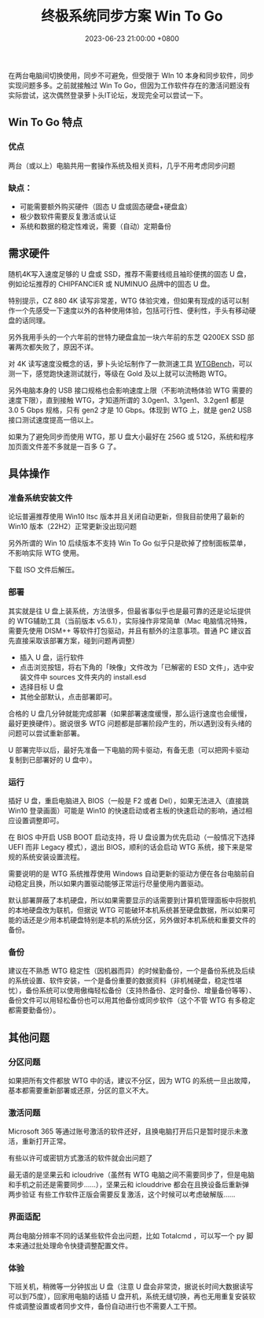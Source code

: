 ﻿---
layout: post
title: "终极系统同步方案 Win To Go"
date: 2023-06-23 21:00:00 +0800
categories: 工具二三
tags:
    - wtg
    - sync
---

在两台电脑间切换使用，同步不可避免，但受限于 WIn 10 本身和同步软件，同步实现问题多多。之前就接触过 Win To Go，但因为工作软件存在的激活问题没有实际尝试，这次偶然登录萝卜头IT论坛，发现完全可以尝试一下。

<!-- more -->

##  Win To Go 特点

### 优点

两台（或以上）电脑共用一套操作系统及相关资料，几乎不用考虑同步问题

###  缺点：

- 可能需要额外购买硬件（固态 U 盘或固态硬盘+硬盘盒）
- 极少数软件需要反复激活或认证
- 系统和数据的稳定性难说，需要（自动）定期备份

## 需求硬件

随机4K写入速度足够的 U 盘或 SSD，推荐不需要线缆且袖珍便携的固态 U 盘，例如论坛推荐的 CHIPFANCIER 或 NUMINUO 品牌中的固态 U 盘。

特别提示，CZ 880 4K 读写非常差，WTG 体验灾难，但如果有现成的话可以制作一个先感受一下速度以外的各种使用体验，包括可行性、便利性，手头有移动硬盘的话同理。

另外我用手头的一个六年前的世特力硬盘盒加一块六年前的东芝 Q200EX SSD 部署两次都失败了，原因不详。

对 4K 读写速度没概念的话，萝卜头论坛制作了一款测速工具 [WTGBench](https://github.com/nkc3g4/WTGBench)，可以测一下，感觉跑快速测试就行，等级在 Gold 及以上就可以流畅跑 WTG。

另外电脑本身的 USB 接口规格也会影响速度上限（不影响流畅体验 WTG 需要的速度下限），直到接触 WTG，才知道所谓的 3.0gen1、3.1gen1、3.2gen1 都是 3.0 5 Gbps 规格，只有 gen2 才是 10 Gbps。体现到 WTG 上，就是 gen2 USB 接口测试速度提高一倍以上。

如果为了避免同步而使用 WTG，那 U 盘大小最好在 256G 或 512G，系统和程序加页面文件差不多就是一百多 G 了。

## 具体操作

### 准备系统安装文件

论坛普遍推荐使用 Win10 ltsc 版本并且关闭自动更新，但我目前使用了最新的 Win10 版本（22H2）正常更新没出现问题

另外所谓的 Win 10 后续版本不支持 Win To Go 似乎只是砍掉了控制面板菜单，不影响实际 WTG 使用。

下载 ISO 文件后解压。

### 部署

其实就是往 U 盘上装系统，方法很多，但最省事似乎也是最可靠的还是论坛提供的 WTG辅助工具（当前版本 v5.6.1），实际操作非常简单（Mac 电脑情况特殊，需要先使用 DISM++ 等软件打包驱动，并且有额外的注意事项。普通 PC 建议首先直接采取该部署方案，碰到问题再调整）

- 插入 U 盘，运行软件
- 点击浏览按钮，将右下角的「映像」文件改为「已解密的 ESD 文件」，选中安装文件中 sources 文件夹内的 install.esd
- 选择目标 U 盘
- 其他全部默认，点击部署即可。

合格的 U 盘几分钟就能完成部署（如果部署速度缓慢，那么运行速度也会缓慢，最好更换硬件）。据说很多 WTG 问题都是部署阶段产生的，所以遇到没有头绪的问题可以尝试重新部署。

U 部署完毕以后，最好先准备一下电脑的网卡驱动，有备无患（可以把网卡驱动复制到已部署好的 U 盘中）。

### 运行

插好 U 盘，重启电脑进入 BIOS（一般是 F2 或者 Del），如果无法进入（直接跳 Win10 登录画面）可能是 Win10 的快速启动或者主板的快速启动的影响，通过相应设置调整即可。

在 BIOS 中开启 USB BOOT 启动支持，将 U 盘设置为优先启动（一般情况下选择 UEFI 而非 Legacy 模式），退出 BIOS，顺利的话会启动 WTG 系统，接下来是常规的系统安装设置流程。

需要说明的是 WTG 系统推荐使用 Windows 自动更新的驱动方便在各台电脑前自动稳定且换，所以如果内置驱动能够正常运行尽量使用内置驱动。

默认部署屏蔽了本机硬盘，所以如果需要显示的话需要到计算机管理面板中将脱机的本地硬盘改为联机，但据说 WTG 可能破环本机系统甚至硬盘数据，所以如果可能的话还是少用本机硬盘特别是本机的系统分区，另外做好本机系统和重要文件的备份。

### 备份

建议在不熟悉 WTG 稳定性（因机器而异）的时候勤备份，一个是备份系统及后续的系统设置、软件安装，一个是备份重要的数据资料（非机械硬盘，稳定性堪忧），备份系统可以使用傲梅轻松备份（支持热备份、定时备份、增量备份等等）、备份文件可以用轻松备份也可以用其他备份或同步软件（这个不管 WTG 有多稳定都需要勤备份）。

## 其他问题

### 分区问题

如果把所有文件都放 WTG 中的话，建议不分区，因为 WTG 的系统一旦出故障，基本都需要重新部署或还原，分区的意义不大。

### 激活问题

Microsoft 365 等通过账号激活的软件还好，且换电脑打开后只是暂时提示未激活，重新打开正常。

有些以许可或密钥方式激活的软件就会出问题了

最无语的是坚果云和 icloudrive（虽然有 WTG 电脑之间不需要同步了，但是电脑和手机之前还是需要同步……），坚果云和 iclouddrive 都会在且换设备后重新弹两步验证
有些工作软件正版会需要反复激活，这个时候可以考虑破解版……

### 界面适配

两台电脑分辨率不同的话某些软件会出问题，比如 Totalcmd ，可以写一个 py 脚本来通过批处理命令快捷调整配置文件。

### 体验

下班关机，稍微等一分钟拔出 U 盘（注意 U 盘会非常烫，据说长时间大数据读写可以到75度），回家用电脑的话插 U 盘开机，系统无缝切换，再也无用重复安装软件或调整设置或者同步文件，备份自动进行也不需要人工干预。